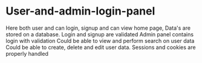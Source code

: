 # User-and-admin-login-panel
Here both user and can login, signup and can view home page, Data's are stored on a database. Login and signup are validated
Admin panel contains login with validation 
Could be able to view and perform search on user data
Could be able to create, delete and edit user data.
Sessions and cookies  are properly handled
